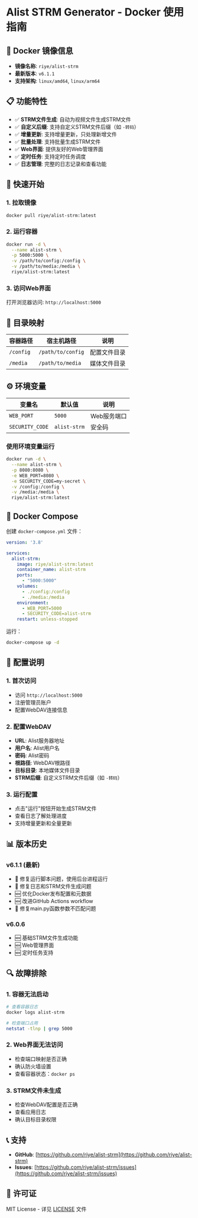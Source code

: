 # Alist STRM Generator - Docker 使用指南

## 🐳 Docker 镜像信息

- **镜像名称**: `riye/alist-strm`
- **最新版本**: `v6.1.1`
- **支持架构**: `linux/amd64`, `linux/arm64`

## 📋 功能特性

- ✅ **STRM文件生成**: 自动为视频文件生成STRM文件
- ✅ **自定义后缀**: 支持自定义STRM文件后缀（如 `-转码`）
- ✅ **增量更新**: 支持增量更新，只处理新增文件
- ✅ **批量处理**: 支持批量生成STRM文件
- ✅ **Web界面**: 提供友好的Web管理界面
- ✅ **定时任务**: 支持定时任务调度
- ✅ **日志管理**: 完整的日志记录和查看功能

## 🚀 快速开始

### 1. 拉取镜像
```bash
docker pull riye/alist-strm:latest
```

### 2. 运行容器
```bash
docker run -d \
  --name alist-strm \
  -p 5000:5000 \
  -v /path/to/config:/config \
  -v /path/to/media:/media \
  riye/alist-strm:latest
```

### 3. 访问Web界面
打开浏览器访问: `http://localhost:5000`

## 📁 目录映射

| 容器路径 | 宿主机路径 | 说明 |
|---------|-----------|------|
| `/config` | `/path/to/config` | 配置文件目录 |
| `/media` | `/path/to/media` | 媒体文件目录 |

## ⚙️ 环境变量

| 变量名 | 默认值 | 说明 |
|--------|--------|------|
| `WEB_PORT` | `5000` | Web服务端口 |
| `SECURITY_CODE` | `alist-strm` | 安全码 |

### 使用环境变量运行
```bash
docker run -d \
  --name alist-strm \
  -p 8080:8080 \
  -e WEB_PORT=8080 \
  -e SECURITY_CODE=my-secret \
  -v /config:/config \
  -v /media:/media \
  riye/alist-strm:latest
```

## 🐳 Docker Compose

创建 `docker-compose.yml` 文件：

```yaml
version: '3.8'

services:
  alist-strm:
    image: riye/alist-strm:latest
    container_name: alist-strm
    ports:
      - "5000:5000"
    volumes:
      - ./config:/config
      - ./media:/media
    environment:
      - WEB_PORT=5000
      - SECURITY_CODE=alist-strm
    restart: unless-stopped
```

运行：
```bash
docker-compose up -d
```

## 🔧 配置说明

### 1. 首次访问
- 访问 `http://localhost:5000`
- 注册管理员账户
- 配置WebDAV连接信息

### 2. 配置WebDAV
- **URL**: Alist服务器地址
- **用户名**: Alist用户名
- **密码**: Alist密码
- **根路径**: WebDAV根路径
- **目标目录**: 本地媒体文件目录
- **STRM后缀**: 自定义STRM文件后缀（如 `-转码`）

### 3. 运行配置
- 点击"运行"按钮开始生成STRM文件
- 查看日志了解处理进度
- 支持增量更新和全量更新

## 📊 版本历史

### v6.1.1 (最新)
- 🐛 修复运行脚本问题，使用后台进程运行
- 🐛 修复日志和STRM文件生成问题
- 🆕 优化Docker发布配置和元数据
- 🆕 改进GitHub Actions workflow
- 🐛 修复main.py函数参数不匹配问题

### v6.0.6
- 🆕 基础STRM文件生成功能
- 🆕 Web管理界面
- 🆕 定时任务支持

## 🔍 故障排除

### 1. 容器无法启动
```bash
# 查看容器日志
docker logs alist-strm

# 检查端口占用
netstat -tlnp | grep 5000
```

### 2. Web界面无法访问
- 检查端口映射是否正确
- 确认防火墙设置
- 查看容器状态：`docker ps`

### 3. STRM文件未生成
- 检查WebDAV配置是否正确
- 查看应用日志
- 确认目标目录权限

## 📞 支持

- **GitHub**: [https://github.com/riye/alist-strm](https://github.com/riye/alist-strm)
- **Issues**: [https://github.com/riye/alist-strm/issues](https://github.com/riye/alist-strm/issues)

## 📄 许可证

MIT License - 详见 [LICENSE](LICENSE) 文件 